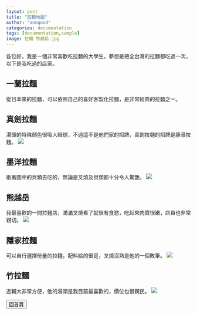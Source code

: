 ```yaml
---
layout: post
title: "拉麵地圖"
author: "anngood"
categories: documentation
tags: [documentation,sample]
image: 拉麵 熊越岳.jpg
---
```


各位好，我是一個非常喜歡吃拉麵的大學生，夢想是把全台灣的拉麵都吃過一次，以下是我吃過的店家。

## 一蘭拉麵

從日本來的拉麵，可以依照自己的喜好客製化拉麵，是非常經典的拉麵之一。

[](https://github.com/anngood/anngood.github.io/blob/7b0346f6831a1aa9a59d6c34432a2eb57d499b33/assets/img/%E6%8B%89%E9%BA%B5%20%E4%B8%80%E8%98%AD.jpg)

## 真劍拉麵

湯頭的特殊顏色很吸人眼球，不過這不是他們家的招牌，真劍拉麵的招牌是豚骨拉麵。
<img src="https://github.com/anngood/anngood.github.io/blob/bd7718f9965b5b0deed29f00ca6fffcb6e8d25aa/assets/img/%E6%8B%89%E9%BA%B5%20%E7%9C%9F%E5%8A%8D.jpg">

## 墨洋拉麵

衝著圖中的貝類去吃的，無論是叉燒及貝類都十分令人驚艷。
<img src="https://github.com/anngood/anngood.github.io/blob/ad3204b7d9eacece714c85b4d0275389d734ca7d/assets/img/%E6%8B%89%E9%BA%B5%20%20%E5%A2%A8%E6%B4%8B.jpg">

## 熊越岳

我最喜歡的一間拉麵店，滿滿叉燒看了就很有食慾，吃起來肉質很嫩，店員也非常親切。
<img src="https://github.com/anngood/anngood.github.io/blob/60c2c7eb026929a7ade60d56e01614e198fccb95/assets/img/%E6%8B%89%E9%BA%B5%20%E7%86%8A%E8%B6%8A%E5%B2%B3.jpg">

## 隱家拉麵

可以自行選擇份量的拉麵，配料給的很足，叉燒沒熟是他的一個敗筆。
<img src="https://github.com/anngood/anngood.github.io/blob/dc6f913612eb16cffce31481e09b59430fcc27dd/%E6%8B%89%E9%BA%B5%20%E9%9A%B1%E5%AE%B6.jpg">

## 竹拉麵

近輔大非常方便，他的湯頭是我目前最喜歡的，價位也很親民。
<img src="https://github.com/anngood/anngood.github.io/blob/dc6f913612eb16cffce31481e09b59430fcc27dd/%E6%8B%89%E9%BA%B5%20%E7%AB%B9.jpg">

<input type="button" value="回首頁" onclick="location.href='https://anngood.github.io/'">
